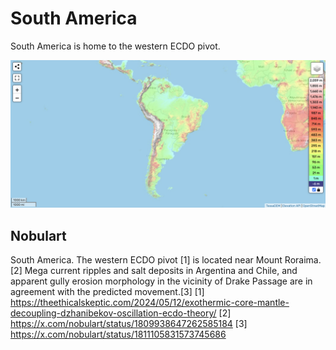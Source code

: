 # South America

South America is home to the western ECDO pivot.

![sa](img/south-america-elevation.png "sa")

## Nobulart

South America. The western ECDO pivot [1] is located near Mount Roraima.[2] Mega current ripples and salt deposits in Argentina and Chile, and apparent gully erosion morphology in the vicinity of Drake Passage are in agreement with the predicted movement.[3]
[1] https://theethicalskeptic.com/2024/05/12/exothermic-core-mantle-decoupling-dzhanibekov-oscillation-ecdo-theory/
[2] https://x.com/nobulart/status/1809938647262585184
[3] https://x.com/nobulart/status/1811105831573745686